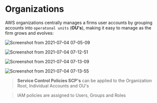 # Organizations

AWS organizations centrally manages a firms user accounts by grouping accounts into `operatonal units` (**OU's**), making it easy to manage as the firm grows and evolves:

![Screenshot from 2021-07-04 07-05-09](https://user-images.githubusercontent.com/73107656/124374818-30fca180-dc96-11eb-81c3-91838236217d.png)

![Screenshot from 2021-07-04 07-12-51](https://user-images.githubusercontent.com/73107656/124375000-81c0ca00-dc97-11eb-843a-b550f0a83351.png)

![Screenshot from 2021-07-04 07-13-09](https://user-images.githubusercontent.com/73107656/124375003-84bbba80-dc97-11eb-9137-cf8f594410af.png)

![Screenshot from 2021-07-04 07-13-55](https://user-images.githubusercontent.com/73107656/124375008-8a190500-dc97-11eb-8444-6de95ac15a62.png)

> **Service Control Policies SCP's** can be applied to the Organization Root, Individual Accounts and OU's

> IAM policies are assigned to Users, Groups and Roles
